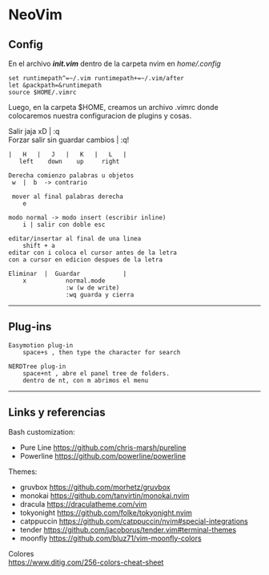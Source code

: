 #	NeoVim 

## **Config**

En el archivo ***init.vim*** dentro de la carpeta nvim en *home/.config*  

	set runtimepath^=~/.vim runtimepath+=~/.vim/after  
	let &packpath=&runtimepath  
	source $HOME/.vimrc  
  
Luego, en la carpeta $HOME, creamos un archivo .vimrc donde colocaremos
nuestra configuracion de plugins y cosas.

Salir jaja xD | :q   
Forzar salir sin guardar cambios | :q!  

```
|	H 	|  	J 	| 	K	|	L 	|
   left	   down	   up	  right 

Derecha comienzo palabras u objetos
 w 	|  b  -> contrario 

 mover al final palabras derecha
 	e 	

modo normal -> modo insert (escribir inline)
	i | salir con doble esc

editar/insertar al final de una linea
	shift + a 
editar con i coloca el cursor antes de la letra
con a cursor en edicion despues de la letra

Eliminar  |  Guardar			|   
	x 			normal.mode
				:w (w de write)
				:wq guarda y cierra
```
<hr>

## **Plug-ins**
```
Easymotion plug-in
	space+s , then type the character for search

NERDTree plug-in
	space+nt , abre el panel tree de folders.
	dentro de nt, con m abrimos el menu
```

<hr>

## **Links y referencias**

Bash customization:  
* Pure Line https://github.com/chris-marsh/pureline 
* Powerline https://github.com/powerline/powerline



Themes:   
* gruvbox https://github.com/morhetz/gruvbox
* monokai https://github.com/tanvirtin/monokai.nvim
* dracula https://draculatheme.com/vim
* tokyonight https://github.com/folke/tokyonight.nvim
* catppuccin https://github.com/catppuccin/nvim#special-integrations
* tender https://github.com/jacoborus/tender.vim#terminal-themes
* moonfly https://github.com/bluz71/vim-moonfly-colors

Colores  
https://www.ditig.com/256-colors-cheat-sheet